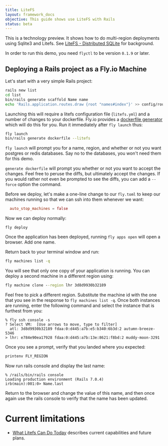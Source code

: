 ```yaml
---
title: LiteFS
layout: framework_docs
objective: This guide shows use LiteFS with Rails
status: beta
---
```


This is a technology preview. It shows how to do multi-region deployments
using Sqlite3 and Litefs. See [LiteFS - Distributed
SQLite](https://fly.io/docs/litefs/) for background.

In order to run this demo, you need `flyctl` to be version `0.1.9` or later.


## Deploying a Rails project as a Fly.io Machine

Let's start with a very simple Rails project:

```sh
rails new list
cd list
bin/rails generate scaffold Name name
echo 'Rails.application.routes.draw {root "names#index"}' >> config/routes.rb
```

Launching this will require a litefs configuration file (`litefs.yml`) and a number of changes to your dockerfile.  Fly.io provides a [dockerfile generator](https://github.com/fly-apps/dockerfile-rails) which will do this for you.  Run it immediately after `fly launch` thus:


```sh
fly launch
bin/rails generate dockerfile --litefs
```

`fly launch` will prompt you for a name, region, and whether or not you want postgres or redis databases.  Say no to the databases, you won't need them for this demo.

`generate dockerfile` will prompt you whether or not you want to accept the changes.  Feel free to peruse the diffs, but ultimately accept the changes.  If you would rather not even be prompted to see the diffs, you can add a `--force` option the command.

Before we deploy, let's make a one-line change to our `fly.toml` to keep our machines running so that we can ssh into them whenever we want:

```toml
  auto_stop_machines = false
```

Now we can deploy normally:

```
fly deploy
```

Once the application has been deployed, running `fly apps open` will open a
browser. Add one name.

Return back to your terminal window and run:

```cmd
fly machines list -q
```

You will see that only one copy of your application is running.  You can deploy a second machine in a different region using:

```cmd
fly machine clone --region lhr 3d8d9930b32189
```

Feel free to pick a different region.  Substitute the machine id with the one
that you see in the response to `fly machines list -q`.  Once both instances
are running, enter the following command and select the instance that is
furthest from you:

```
% fly ssh console -s
? Select VM:  [Use arrows to move, type to filter]
  atl: 3d8d9930b32189 fdaa:0:d445:a7b:e5:b340:6b3d:2 autumn-breeze-5346
> lhr: e784e90ea17928 fdaa:0:d445:a7b:13e:8621:f8bd:2 muddy-moon-3291
```

Once you see a prompt, verify that you landed where you expected:

```cmd
printenv FLY_REGION
```

Now run rails console and display the last name:

```
% /rails/bin/rails console
Loading production environment (Rails 7.0.4)
irb(main):001:0> Name.last
```

Return to the browser and change the value of this name, and then once again use the rails console to verify that the name has been updated.

# Current limitations

 * [What Litefs Can Do Today](https://fly.io/blog/introducing-litefs/#what-litefs-can-do-today) describes current capabilities and future plans.


